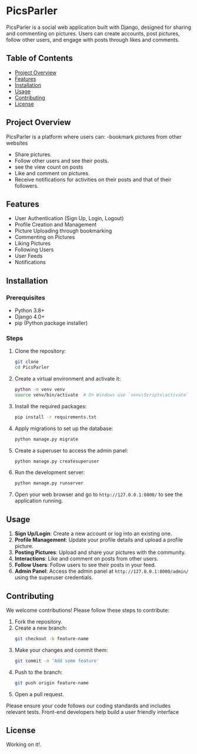 # PicsParler

PicsParler is a social web application built with Django, designed for sharing and commenting on pictures. Users can create accounts, post pictures, follow other users, and engage with posts through likes and comments.

## Table of Contents
- [Project Overview](#project-overview)
- [Features](#features)
- [Installation](#installation)
- [Usage](#usage)
- [Contributing](#contributing)
- [License](#license)

## Project Overview

PicsParler is a platform where users can:
-bookmark pictures from other websites
- Share pictures.
- Follow other users and see their posts.
- see the view count on posts
- Like and comment on pictures.
- Receive notifications for activities on their posts and that of their followers.

## Features

- User Authentication (Sign Up, Login, Logout)
- Profile Creation and Management
- Picture Uploading through bookmarking
- Commenting on Pictures
- Liking Pictures
- Following Users
- User Feeds
- Notifications

## Installation

### Prerequisites

- Python 3.8+
- Django 4.0+
- pip (Python package installer)

### Steps

1. Clone the repository:
    ```bash
    git clone 
    cd PicsParler
    ```

2. Create a virtual environment and activate it:
    ```bash
    python -m venv venv
    source venv/bin/activate  # On Windows use `venv\Scripts\activate`
    ```

3. Install the required packages:
    ```bash
    pip install -r requirements.txt
    ```

4. Apply migrations to set up the database:
    ```bash
    python manage.py migrate
    ```

5. Create a superuser to access the admin panel:
    ```bash
    python manage.py createsuperuser
    ```

6. Run the development server:
    ```bash
    python manage.py runserver
    ```

7. Open your web browser and go to `http://127.0.0.1:8000/` to see the application running.

## Usage

1. **Sign Up/Login**: Create a new account or log into an existing one.
2. **Profile Management**: Update your profile details and upload a profile picture.
3. **Posting Pictures**: Upload and share your pictures with the community.
4. **Interactions**: Like and comment on posts from other users.
5. **Follow Users**: Follow users to see their posts in your feed.
6. **Admin Panel**: Access the admin panel at `http://127.0.0.1:8000/admin/` using the superuser credentials.

## Contributing

We welcome contributions! Please follow these steps to contribute:

1. Fork the repository.
2. Create a new branch:
    ```bash
    git checkout -b feature-name
    ```
3. Make your changes and commit them:
    ```bash
    git commit -m 'Add some feature'
    ```
4. Push to the branch:
    ```bash
    git push origin feature-name
    ```
5. Open a pull request.

Please ensure your code follows our coding standards and includes relevant tests.
Front-end developers help build a user friendly interface

## License

Working on it!.

